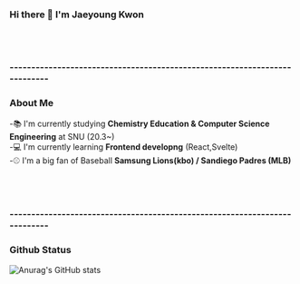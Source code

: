 ### Hi there 👋 I'm Jaeyoung Kwon

<!--
**jaylions/jaylions** is a ✨ _special_ ✨ repository because its `README.md` (this file) appears on your GitHub profile.

Here are some ideas to get you started:

- 🔭 I’m currently working on ...
- 🌱 I’m currently learning ...
- 👯 I’m looking to collaborate on ...
- 🤔 I’m looking for help with ...
- 💬 Ask me about ...
- 📫 How to reach me: ...
- 😄 Pronouns: ...
- ⚡ Fun fact: ...
-->
<br/><br/>
<h3>--------------------------------------------------------------------------</h3>
<h3>About Me</h3>

-📚 I'm currently studying <strong>Chemistry Education & Computer Science Engineering</strong> at SNU (20.3~)<br/>
-💻 I'm currently learning <strong>Frontend developng</strong> (React,Svelte)<br/>
-⚾ I'm a big fan of Baseball <strong>Samsung Lions(kbo) / Sandiego Padres (MLB)</strong><br/>

<br/><br/>
<h3>--------------------------------------------------------------------------</h3>
<h3>Github Status</h3>


![Anurag's GitHub stats](https://github-readme-stats.vercel.app/api?username=jaylions&show_icons=true&theme=radical)
